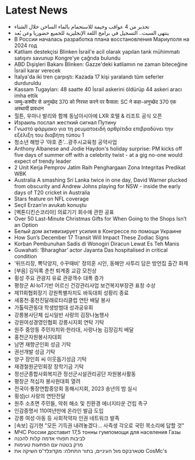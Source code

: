 # Latest News
-  تحذير من 4 عواقب وخيمة للاستحمام بالماء الساخن خلال الشتاء
-  ينتهى السبت.. التسجيل في برامج اللغة الإنجليزية للجميع حضوريا وعن بُعد
-  В России началась разработка плана восстановления Мариуполя на 2024 год
-  Katliam destekçisi Blinken İsrail'e acil olarak yapılan tank mühimmatı satışını savunup Kongre'ye çağrıda bulundu
-  ABD Dışişleri Bakanı Blinken: Gazze'deki katliamın ne zaman biteceğine İsrail karar verecek
-  İtalya'da iki tren çarpıştı: Kazada 17 kişi yaralandı tüm seferler durduruldu
-  Kassam Tugayları: 48 saatte 40 İsrail askerini öldürüp 44 askeri aracı imha ettik
-  जम्मू-कश्मीर से अनुच्छेद 370 को निरस्त करने पर फैसला: SC ने कहा-अनुच्छेद 370 एक अस्थायी प्रावधान
-  힐튼, 우마나 발리와 함께 동남아시아에 LXR 호텔 & 리조트 공식 오픈
-  Израиль послал жесткий сигнал Путину
-  Γνωστό φάρμακο για τη ρευματοειδή αρθρίτιδα επιβραδύνει την εξέλιξη του διαβήτη τύπου 1
-  청소년 해방구 ‘야호 존’…광주시교육청 공약사업
-  Anthony Albanese and Jodie Haydon's holiday surprise: PM kicks off five days of summer off with a celebrity twist - at a gig no-one would expect of trendy leader
-  2 Unit Kerja Pemprov Jatim Raih Penghargaan Zona Integritas Predikat WBK
-  Australia A smashing Sri Lanka twice in one day, David Warner plucked from obscurity and Andrew Johns playing for NSW - inside the early days of T20 cricket in Australia
-  Stars feature on NFL coverage
-  Seçil Erzan’ın avukatı konuştu
-  [벡톤디킨슨코리아] 의료기기 회수에 관한 공표
-  Over 50 Last-Minute Christmas Gifts for When Going to the Shops Isn’t an Option
-  Белый дом активизирует усилия в Конгрессе по помощи Украине
-  How Sun’s December 17 Transit Will Impact These Zodiac Signs
-  Korban Pembunuhan Sadis di Wonogiri Diracun Lewat Es Teh Manis
-  Guwahati: ‘Bharaghar’ actor Jayanta Das hospitalised in critical condition
-  '뒤뜨리장, 뽁닥양지, 수꾸때비' 정의훈 시인, 동해안 사투리 담은 방언집 출간 화제
-  [부음] 김익록 춘천 퇴계중 교감 모친상
-  횡성 주요 관광지 유료 관광객수 대폭 증가
-  평창군 AI·IoT기반 어르신 건강관리사업 보건복지부장관 표창 수상
-  제11회협회장기 강원특별자치도 바둑대회 성황리 종료
-  새홍천·홍천진달래로타리클럽 연탄 배달 봉사
-  가톨릭관동대 학생방범대 성과공유회
-  강릉봉사단체 십시일반 사랑의 김장나눔행사
-  강원여성경영인협회 강릉시지회 연탁 기탁
-  원주 중앙동 주민자치위·한라대, 사랑나눔 김장김치 배달
-  홍천군자원봉사자대회
-  남면 재향군인회 성금 기탁
-  권선개발 성금 기탁
-  양구 장인희 씨 이웃돕기성금 기탁
-  재경철원군민회장 장학기금 기탁
-  정선군종합사회복지관 정선군시설관리공단 자원봉사활동
-  평창군 적십자 봉사원대회 열려
-  전국이·통장연합중앙회 동해시지회, 2023 송년의 밤 실시
-  횡성jci 사랑의 연탄전달
-  원주 소초면 주민들, 악취 해소 및 친환경 에너지타운 건립 촉구
-  인감증명서 110여년만에 온라인 발급 도입
-  강릉 여성·아동 등 사회적약자 인권 네트워크 발족
-  [속보] 김기현 "모든 기득권 내려놓겠다… 사즉생 각오로 국민 목소리에 답할 것"
-  МЧС России доставит 17,5 тонны гумпомощи для населения Газы
-  לביבות תפוחי אדמה קלות להכנה
-  מרק בטטה עם הפתעות טעימות
-  סטארבקס מול העיניים, בתור התחלה: מקדונלד'ס השיקה את CosMc's
